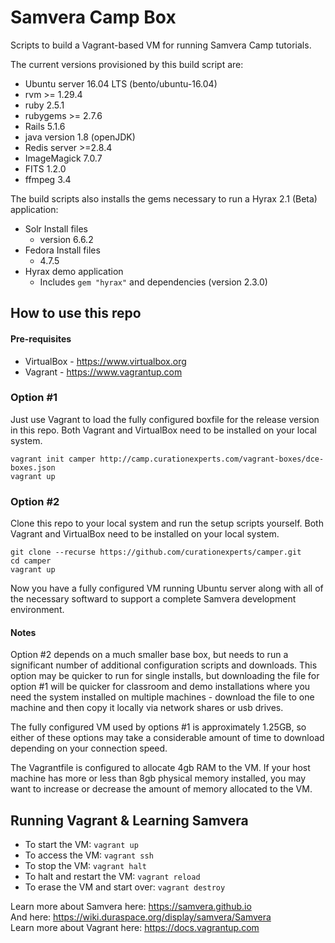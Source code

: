 Samvera Camp Box
==============

Scripts to build a Vagrant-based VM for running Samvera Camp tutorials.

The current versions provisioned by this build script are:

* Ubuntu server 16.04 LTS (bento/ubuntu-16.04)
* rvm >= 1.29.4
* ruby 2.5.1
* rubygems >= 2.7.6 
* Rails 5.1.6
* java version 1.8 (openJDK)
* Redis server >=2.8.4
* ImageMagick 7.0.7
* FITS 1.2.0
* ffmpeg 3.4

The build scripts also installs the gems necessary to run a Hyrax 2.1 (Beta) application:

* Solr Install files
    * version 6.6.2
* Fedora Install files
    * 4.7.5
* Hyrax demo application
    * Includes `gem "hyrax"` and dependencies (version 2.3.0)

How to use this repo
--------------------

#### Pre-requisites ####
* VirtualBox - https://www.virtualbox.org
* Vagrant - https://www.vagrantup.com

### Option #1 ###
Just use Vagrant to load the fully configured boxfile for the release version in this repo. Both Vagrant and VirtualBox need to be installed on your local system.  

    vagrant init camper http://camp.curationexperts.com/vagrant-boxes/dce-boxes.json
    vagrant up


### Option #2 ###
Clone this repo to your local system and run the setup scripts yourself.  Both Vagrant and VirtualBox need to be installed on your local system.  

    git clone --recurse https://github.com/curationexperts/camper.git
    cd camper
    vagrant up

Now you have a fully configured VM running Ubuntu server along with all of the necessary softward to support a complete Samvera development environment.

#### Notes ####
Option #2 depends on a much smaller base box, but needs to run a significant number of additional configuration scripts and downloads.  This option may be quicker to run for single installs, but downloading the file for option #1 will be quicker for classroom and demo installations where you need the system installed on multiple machines - download the file to one machine and then copy it locally via network shares or usb drives.

The fully configured VM used by options #1 is approximately 1.25GB, so either of these options may take a considerable amount of time to download depending on your connection speed. 

The Vagrantfile is configured to allocate 4gb RAM to the VM.  If your host machine has more or less than 8gb physical memory installed, you may want to increase or decrease the amount of memory allocated to the VM.


Running Vagrant & Learning Samvera
----------------------------------

* To start the VM: `vagrant up`
* To access the VM: `vagrant ssh`
* To stop the VM: `vagrant halt`
* To halt and restart the VM: `vagrant reload`
* To erase the VM and start over: `vagrant destroy`


Learn more about Samvera here: https://samvera.github.io  
And here: https://wiki.duraspace.org/display/samvera/Samvera  
Learn more about Vagrant here: https://docs.vagrantup.com

